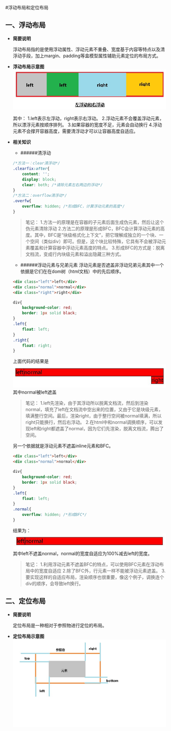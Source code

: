 #浮动布局和定位布局

## 一、浮动布局
* __简要说明__

    浮动布局指的是使用浮动属性、浮动元素不重叠、宽度基于内容等特点以及清浮动手段，加上margin、padding等盒模型属性辅助元素定位的布局方式。
* __浮动布局示意图__
![浮动布局示意图](./imgs/float.jpg)
    
    其中：
    1.left表示左浮动，right表示右浮动。
    2.浮动元素不会覆盖浮动元素，所以漂浮元素按顺序排列。
    3.如果容器的宽度不足，元素会自动换行
    4.浮动元素不会撑开容器高度，需要清浮动才可以让容器高度自适应。
* __相关知识__
    * ######清浮动
    ```css
    /*方法一：clear清浮动*/
    .clearfix:after{
        content: '';
        display: block;
        clear: both; /*请除元素左右两边的浮动*/
    }
    /*方法二：overflow清浮动*/
    .overfw{
        overflow: hidden; /*形成BFC，计算浮动元素的高度*/
    }
    ```
    > 笔记：
    > 1.方法一的原理是在容器的子元素后面生成伪元素，然后让这个伪元素清除浮动
    > 2.方法二的原理是形成BFC，BFC会计算浮动元素的高度。其中，BFC是“块级格式化上下文”，把它理解成独立的一个块、一个空间（类似div）即可。但是，这个块比较特殊，它具有不会被浮动元素覆盖和计算容器中浮动元素高度的特点。
    > 3.形成BFC的方式是：脱离文档流，变成行内块级元素和溢出隐藏三种方式。
    * ######浮动元素与兄弟元素
    浮动元素是否遮盖非浮动兄弟元素其中一个依据是它们在在dom树（html文档）中的先后顺序。
    ```html
    <div class="left">left</div>
    <div class="normal">normal</div>
    <div class="right">right</div>
    ```
    ```css
    div{
        background-color: red;
        border: 1px solid black;
    }
    .left{
        float: left;
    }
    .right{
        float: right;
    }
    ```
    上面代码的结果是
    ![sibling-float-1](./imgs/sibling-float-1.jpg)
    其中normal被left遮盖
    
    > 笔记：
    > 1.left先渲染，由于其浮动所以脱离文档流，然后到渲染normal，填充了left在文档流中空出来的位置，又由于它是块级元素，填满整行空间。最后，渲染right，由于整行空间被normal填满，所以right只能换行，然后右浮动。
    > 2.在html中和normal调换顺序，可以发现left和right都遮盖了normal，因为它们先渲染，脱离文档流，腾出了空间。
    
    另一个依据就是浮动元素不遮盖inline元素和BFC。
    ```html
    <div class="left">left</div>
    <div class="normal">normal</div>
    ```
    ```css
    div{
        background-color: red;
        border: 1px solid black;
    }
    .left{
        float: left;
    }
    .normal{
        overflow: hidden; /*形成BFC*/
    }
    ```
    结果为：
    ![sibling-float-2](./imgs/sibling-float-2.jpg)
    其中left不遮盖normal，normal的宽度自适应为100%减去left的宽度。
    
    >笔记：
    >1.利用浮动元素不遮盖BFC的特点，可以使用BFC元素在浮动布局中的宽度自适应
    >2.除了BFC外，行元素一样不能被浮动元素遮盖。
    >3.要实现这样的自适应布局，渲染顺序也很重要，像这个例子，调换连个div的顺序，会导致left换行。
    
## 二、定位布局

* __简要说明__
    
    定位布局是一种相对于参照物进行定位的布局。

* __定位布局示意图__
    ![定位布局示意图](./imgs/position.jpg)
    

    